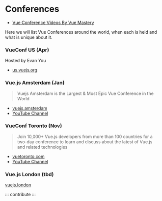 # Conferences

<useful-links>
<useful-links-section title="Video archive">

- [Vue Conference Videos By Vue Mastery](https://www.vuemastery.com/conferences)

</useful-links-section>
</useful-links>

Here we will list Vue Conferences around the world, when each is held and what is unique about it.

### VueConf US (Apr)

Hosted by Evan You

<useful-links>
<useful-links-section title="Links">

- [us.vuejs.org](https://us.vuejs.org)

</useful-links-section>
</useful-links>


### Vue.js Amsterdam (Jan)

> Vuejs Amsterdam is the Largest & Most Epic Vue Conference in the World

<useful-links>
<useful-links-section title="Links">
  
- [vuejs.amsterdam](https://vuejs.amsterdam)
- [YouTube Channel](https://www.youtube.com/c/VuejsAmsterdam)
  
</useful-links-section>
</useful-links>

### VueConf Toronto (Nov)

> Join 10,000+ Vue.js developers from more than 100 countries for a two-day conference to learn and discuss about the latest of Vue.js and related technologies

<useful-links>
<useful-links-section title="Links">

- [vuetoronto.com](https://vuetoronto.com/)
- [YouTube Channel](https://www.youtube.com/c/VueConfToronto)

</useful-links-section>
</useful-links>

### Vue.js London (tbd)

<useful-links>
<useful-links-section title="Links">

[vuejs.london](https://vuejs.london)

</useful-links-section>
</useful-links>

::: contribute
:::

